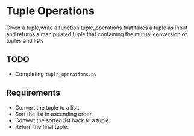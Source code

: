  # Tuple Operations

Given a tuple,write a function tuple_operations that takes a tuple as input and returns a manipulated tuple that containing the mutual conversion of tuples and lists

## TODO

- Completing `tuple_operations.py`

## Requirements

- Convert the tuple to a list.
- Sort the list in ascending order.
- Convert the sorted list back to a tuple.
- Return the final tuple.

    






